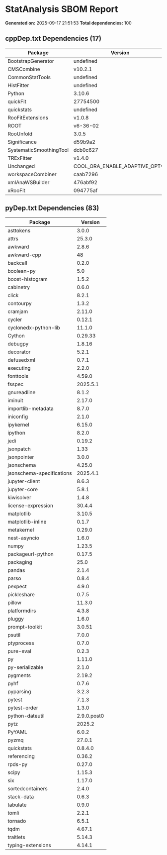 # StatAnalysis SBOM Report

**Generated on:** 2025-09-17 21:51:53
**Total dependencies:** 100

## cppDep.txt Dependencies (17)

| Package | Version |
|---------|---------|
| BootstrapGenerator | undefined |
| CMSCombine | v10.2.1 |
| CommonStatTools | undefined |
| HistFitter | undefined |
| Python | 3.10.6 |
| quickFit | 27754500 |
| quickstats | undefined |
| RooFitExtensions | v1.0.8 |
| ROOT | v6-36-02 |
| RooUnfold | 3.0.5 |
| Significance | d59b9a2 |
| SystematicSmoothingTool | dcb0c627 |
| TRExFitter | v1.4.0 |
| Unchanged | COOL_ORA_ENABLE_ADAPTIVE_OPT=Y |
| workspaceCombiner | caab7296 |
| xmlAnaWSBuilder | 476abf92 |
| xRooFit | 094775af |

## pyDep.txt Dependencies (83)

| Package | Version |
|---------|---------|
| asttokens | 3.0.0 |
| attrs | 25.3.0 |
| awkward | 2.8.6 |
| awkward-cpp | 48 |
| backcall | 0.2.0 |
| boolean-py | 5.0 |
| boost-histogram | 1.5.2 |
| cabinetry | 0.6.0 |
| click | 8.2.1 |
| contourpy | 1.3.2 |
| cramjam | 2.11.0 |
| cycler | 0.12.1 |
| cyclonedx-python-lib | 11.1.0 |
| Cython | 0.29.33 |
| debugpy | 1.8.16 |
| decorator | 5.2.1 |
| defusedxml | 0.7.1 |
| executing | 2.2.0 |
| fonttools | 4.59.0 |
| fsspec | 2025.5.1 |
| gnureadline | 8.1.2 |
| iminuit | 2.17.0 |
| importlib-metadata | 8.7.0 |
| iniconfig | 2.1.0 |
| ipykernel | 6.15.0 |
| ipython | 8.2.0 |
| jedi | 0.19.2 |
| jsonpatch | 1.33 |
| jsonpointer | 3.0.0 |
| jsonschema | 4.25.0 |
| jsonschema-specifications | 2025.4.1 |
| jupyter-client | 8.6.3 |
| jupyter-core | 5.8.1 |
| kiwisolver | 1.4.8 |
| license-expression | 30.4.4 |
| matplotlib | 3.10.5 |
| matplotlib-inline | 0.1.7 |
| metakernel | 0.29.0 |
| nest-asyncio | 1.6.0 |
| numpy | 1.23.5 |
| packageurl-python | 0.17.5 |
| packaging | 25.0 |
| pandas | 2.1.4 |
| parso | 0.8.4 |
| pexpect | 4.9.0 |
| pickleshare | 0.7.5 |
| pillow | 11.3.0 |
| platformdirs | 4.3.8 |
| pluggy | 1.6.0 |
| prompt-toolkit | 3.0.51 |
| psutil | 7.0.0 |
| ptyprocess | 0.7.0 |
| pure-eval | 0.2.3 |
| py | 1.11.0 |
| py-serializable | 2.1.0 |
| pygments | 2.19.2 |
| pyhf | 0.7.6 |
| pyparsing | 3.2.3 |
| pytest | 7.1.3 |
| pytest-order | 1.3.0 |
| python-dateutil | 2.9.0.post0 |
| pytz | 2025.2 |
| PyYAML | 6.0.2 |
| pyzmq | 27.0.1 |
| quickstats | 0.8.4.0 |
| referencing | 0.36.2 |
| rpds-py | 0.27.0 |
| scipy | 1.15.3 |
| six | 1.17.0 |
| sortedcontainers | 2.4.0 |
| stack-data | 0.6.3 |
| tabulate | 0.9.0 |
| tomli | 2.2.1 |
| tornado | 6.5.1 |
| tqdm | 4.67.1 |
| traitlets | 5.14.3 |
| typing-extensions | 4.14.1 |